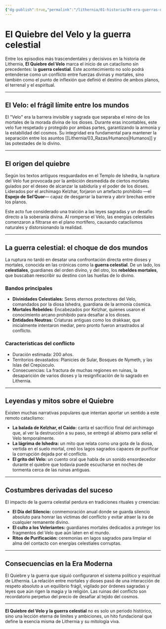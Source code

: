 ```yaml
---
{"dg-publish":true,"permalink":"/lithernia/01-historia/04-era-guerras-dioses/el-quiebre-del-velo-y-la-guerra-celestial/","title":"El Quiebre del Velo y la guerra celestial","tags":["lithernia","evento-historico","lore"]}
---
```


# El Quiebre del Velo y la guerra celestial

Entre los episodios más trascendentales y decisivos en la historia de Lithernia, **El Quiebre del Velo** marca el inicio de un cataclismo sin precedentes: la **guerra celestial**. Este acontecimiento no solo podrá entenderse como un conflicto entre fuerzas divinas y mortales, sino también como el punto de inflexión que definió el destino de ambos planos, el terrenal y el espiritual.

---

## El Velo: el frágil límite entre los mundos

El "Velo" era la barrera invisible y sagrada que separaba el reino de los mortales de la morada divina de los dioses. Durante eras incontables, este velo fue respetado y protegido por ambas partes, garantizando la armonía y la estabilidad del cosmos. Su integridad era fundamental para mantener la separación entre los asuntos [[Lithernia/03_Razas/Humanos\|Humanos]] y las potestades de lo divino.

---

## El origen del quiebre

Según los textos antiguos resguardados en el Templo de Ishedra, la ruptura del Velo fue provocada por la ambición desmedida de ciertos mortales guiados por el deseo de alcanzar la sabiduría y el poder de los dioses. Liderados por el archimago Kelzhar, forjaron un artefacto prohibido —el **Espejo de Sel’Quor**— capaz de desgarrar la barrera y abrir brechas entre los planos.

Este acto fue considerado una traición a las leyes sagradas y un desafío directo a la soberanía divina. Al romperse el Velo, las energías celestiales comenzaron a filtrarse en el plano mortífero, causando cataclismos naturales y distorsionando la realidad.

---

## La guerra celestial: el choque de dos mundos

La ruptura no tardó en desatar una confrontación directa entre dioses y mortales, conocida en las crónicas como la **guerra celestial**. De un lado, los **celestiales**, guardianes del orden divino, y del otro, los **rebeldes mortales**, que buscaban reescribir su destino con las huellas de lo divino.

### Bandos principales

- **Divinidades Celestiales:** Seres eternos protectores del Velo, comandados por la diosa Ishedra, guardiana de la armonía cósmica.
- **Mortales Rebeldes:** Encabezados por Kelzhar, quienes usaron el conocimiento arcano prohibido para desafiar a los dioses.
- **Entidades Neutras:** Criaturas antiguas como los drakkaar, que inicialmente intentaron mediar, pero pronto fueron arrastrados al conflicto.

### Características del conflicto

- Duración estimada: 200 años.
- Territorios devastados: Planicies de Sular, Bosques de Nymeth, y las Islas del Crepúsculo.
- Consecuencias: La fractura de muchas regiones en ruinas, la desaparición de varios dioses y la resignificación de lo sagrado en Lithernia.

---

## Leyendas y mitos sobre el Quiebre

Existen muchas narrativas populares que intentan aportar un sentido a este remoto cataclismo:

- **La balada de Kelzhar, el Caído:** canta el sacrificio final del archimago que, al ver la destrucción a su paso, se entregó al abismo para sellar el Velo temporalmente.
- **La lágrima de Ishedra:** un mito que relata como una gota de la diosa, vertida en el suelo mortal, creó los lagos sagrados capaces de purificar la corrupción dejada por el conflicto.
- **El grito del Velo:** un cuento oral que habla de un sonido ensordecedor durante el quiebre que todavía puede escucharse en noches de tormenta cerca de las ruinas antiguas.

---

## Costumbres derivadas del suceso

El impacto de la guerra celestial perdura en tradiciones rituales y creencias:

- **El Día del Silencio:** conmemoración anual donde se guarda silencio absoluto para honrar las víctimas del conflicto y evitar atraer la ira de cualquier remanente divino.
- **El culto a los Veleriantes:** guardianes mortales dedicados a proteger los fragmentos del Velo que aún laten en el mundo.
- **Ritos de Purificación:** ceremonias en lagos sagrados para limpiar el alma del contacto con energías celestiales corruptas.

---

## Consecuencias en la Era Moderna

El Quiebre y la guerra que siguió configuraron el sistema político y espiritual de Lithernia. La relación entre mortales y dioses pasó de una interacción de respeto absoluto a un equilibrio frágil, vigilado por órdenes sagradas y leyes que aún rigen la magia y la religión. Las ruinas del conflicto son recordatorio perpetuo del precio de desafiar al tejido del cosmos.

---

**El Quiebre del Velo y la guerra celestial** no es solo un periodo histórico, sino una lección eterna de límites y ambiciones, un hito fundacional que define la esencia misma de Lithernia y su mitología viva.